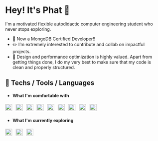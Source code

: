
# Hey! It's Phat 👋

<!--
**PhattOZ/PhattOZ** is a ✨ _special_ ✨ repository because its `README.md` (this file) appears on your GitHub profile.

Here are some ideas to get you started:

- 🔭 I’m currently working on ...
- 🌱 I’m currently learning ...
- 👯 I’m looking to collaborate on ...
- 🤔 I’m looking for help with ...
- 💬 Ask me about ...
- 📫 How to reach me: ...
- 😄 Pronouns: ...
- ⚡ Fun fact: ...
-->

I'm a motivated flexible autodidactic computer engineering student who never stops exploring.

- 🍃 Now a MongoDB Certified Developer!!
- ✏️ I’m extremely interested to contribute and collab on impactful projects.
- 🦩 Design and performance optimization is highly valued. Apart from getting things done, I do my very best to make sure that my code is clean and properly structured.

## 📝 Techs / Tools / Languages

- #### What I'm comfortable with
<img src='https://img.shields.io/badge/-HTML5-050A30?logo=html5' height=22> &nbsp;
<img src='https://img.shields.io/badge/-CSS3-050A30?logo=css3&logoColor=264de4' height=22> &nbsp;
<img src='https://img.shields.io/badge/-JavaScript-050A30?logo=javascript' height=22> &nbsp;
<img src='https://img.shields.io/badge/-MDN Web Docs-050A30?logo=mdnwebdocs' height=22> &nbsp;
<img src='https://img.shields.io/badge/-MongoDB-050A30?logo=mongodb' height=22> &nbsp;
<img src='https://img.shields.io/badge/-TailwindCSS-050A30?logo=tailwindcss' height=22> &nbsp;
<img src='https://img.shields.io/badge/-Node.js-050A30?logo=node.js' height=22> &nbsp;
<img src='https://img.shields.io/badge/-React-050A30?logo=react' height=22> &nbsp;
<img src='https://img.shields.io/badge/-Next.js-050A30?logo=next.js&logoColor=ebecf0' height=22> &nbsp;

- #### What I'm currently exploring
<img src='https://img.shields.io/badge/-Docker-050A30?logo=docker' height=22> &nbsp;
<img src='https://img.shields.io/badge/-Kubernetes-050A30?logo=kubernetes' height=22> &nbsp;
<img src='https://img.shields.io/badge/-FastAPI-050A30?logo=fastapi' height=22> &nbsp;
